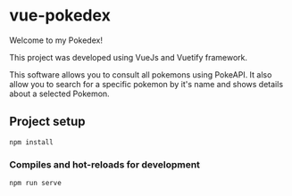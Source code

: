 # vue-pokedex

Welcome to my Pokedex!

This project was developed using VueJs and Vuetify framework.

This software allows you to consult all pokemons using PokeAPI. It also allow you to search for a specific pokemon by it's name and shows details about a selected Pokemon.

## Project setup
```
npm install
```

### Compiles and hot-reloads for development
```
npm run serve
```
